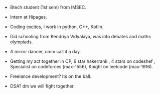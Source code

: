 - Btech student (1st sem) from IMSEC.

- Intern at Hipages.

- Coding excites, I work in python, C++, Kotlin.

- Did schooling from Kendriya Vidyalaya, was
  into debates and maths olympiads.

- A mirror dancer, umm call it a day.

- Getting my act together in CP,
  6 star hakerrank ,
  4 stars on codeshef ,
  Specialist on codeforces (max-1556),
  Knight on leetcode (max-1916).

- Freelance development? Its on the ball.

- DSA? dm we will fight together.
